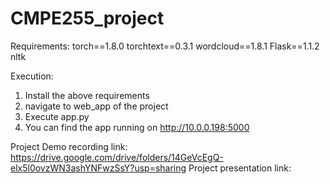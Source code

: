 # CMPE255_project

Requirements:
torch==1.8.0
torchtext==0.3.1
wordcloud==1.8.1
Flask==1.1.2
nltk

Execution:
1. Install the above requirements
2. navigate to web_app of the project
3. Execute app.py
4. You can find the app running on http://10.0.0.198:5000


Project Demo recording  link: https://drive.google.com/drive/folders/14GeVcEgQ-elx5l0ovzWN3ashYNFwzSsY?usp=sharing
Project presentation link:
